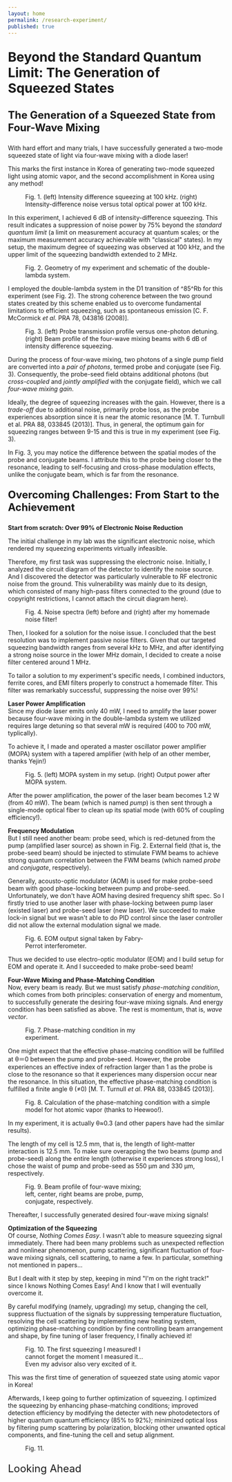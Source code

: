 ```yaml
---
layout: home
permalink: /research-experiment/
published: true
---
```


<p style="font-size: 30px;"><b>Beyond the Standard Quantum Limit: The Generation of Squeezed States</b></p>

<p style="font-size: 24px;"><b>The Generation of a Squeezed State from Four-Wave Mixing</b></p>

With hard effort and many trials, I have successfully generated a two-mode squeezed state of light via four-wave mixing with a diode laser!

This marks the first instance in Korea of generating two-mode squeezed light using atomic vapor, and the second accomplishment in Korea using any method!

<figure style="width: 90%" class="align-center">
  <img src="/assets/images/squeezing-1.png" alt="">
  <figcaption>Fig. 1. (left) Intensity difference squeezing at 100 kHz. (right) Intensity-difference noise versus total optical power at 100 kHz.</figcaption>
</figure>

In this experiment, I achieved 6 dB of intensity-difference squeezing. This result indicates a suppression of noise power by 75% beyond the _standard quantum limit_ (a limit on measurement accuracy at quantum scales; or the maximum measurement accuracy achievable with "classical" states). In my setup, the maximum degree of squeezing was observed at 100 kHz, and the upper limit of the squeezing bandwidth extended to 2 MHz.

<figure style="width: 90%" class="align-center">
  <img src="/assets/images/squeezing-2.png" alt="">
  <figcaption>Fig. 2. Geometry of my experiment and schematic of the double-lambda system.</figcaption>
</figure>

I employed the double-lambda system in the D1 transition of ^85^Rb for this experiment (see Fig. 2). The strong coherence between the two ground states created by this scheme enabled us to overcome fundamental limitations to efficient squeezing, such as spontaneous emission [C. F. McCormick _et al_. PRA 78, 043816 (2008)].

<figure style="width: 90%" class="align-center">
  <img src="/assets/images/squeezing-3.png" alt="">
  <figcaption>Fig. 3. (left) Probe transmission profile versus one-photon detuning. (right) Beam profile of the four-wave mixing beams with 6 dB of intensity difference squeezing.</figcaption>
</figure>

During the process of four-wave mixing, two photons of a single pump field are converted into a _pair of photons_, termed probe and conjugate (see Fig. 3). Consequently, the probe-seed field obtains additional photons (but _cross-coupled_ and _jointly amplified_ with the conjugate field), which we call _four-wave mixing gain_.

Ideally, the degree of squeezing increases with the gain. However, there is a _trade-off_ due to additional noise, primarily probe loss, as the probe experiences absorption since it is near the atomic resonance [M. T. Turnbull et al. PRA 88, 033845 (2013)]. Thus, in general, the optimum gain for squeezing ranges between 9-15 and this is true in my experiment (see Fig. 3).

In Fig. 3, you may notice the difference between the spatial modes of the probe and conjugate beams. I attribute this to the probe being closer to the resonance, leading to self-focusing and cross-phase modulation effects, unlike the conjugate beam, which is far from the resonance.

<p style="font-size: 24px;"><b>Overcoming Challenges: From Start to the Achievement</b></p>

<b>Start from scratch: Over 99% of Electronic Noise Reduction</b><br>

The initial challenge in my lab was the significant electronic noise, which rendered my squeezing experiments virtually infeasible.

Therefore, my first task was suppressing the electronic noise. Initially, I analyzed the circuit diagram of the detector to identify the noise source. And I discovered the detector was particularly vulnerable to RF electronic noise from the ground. This vulnerability was mainly due to its design, which consisted of many high-pass filters connected to the ground (due to copyright restrictions, I cannot attach the circuit diagram here).

<figure style="width: 90%" class="align-center">
  <img src="/assets/images/squeezing-5.png" alt="">
  <figcaption>Fig. 4. Noise spectra (left) before and (right) after my homemade noise filter!</figcaption>
</figure>

Then, I looked for a solution for the noise issue. I concluded that the best resolution was to implement passive noise filters. Given that our targeted squeezing bandwidth ranges from several kHz to MHz, and after identifying a strong noise source in the lower MHz domain, I decided to create a noise filter centered around 1 MHz. 

To tailor a solution to my experiment's specific needs, I combined inductors, ferrite cores, and EMI filters properly to construct a homemade filter. This filter was remarkably successful, suppressing the noise over 99%!

<b>Laser Power Amplification</b><br>
Since my diode laser emits only 40 mW, I need to amplify the laser power because four-wave mixing in the double-lambda system we utilized requires large detuning so that several mW is required (400 to 700 mW, typlically).

To achieve it, I made and operated a master oscillator power amplifier (MOPA) system with a tapered amplifier (with help of an other member, thanks Yejin!)

<figure style="width: 90%" class="align-center">
  <img src="/assets/images/squeezing-6.png" alt="">
  <figcaption>Fig. 5. (left) MOPA system in my setup. (right) Output power after MOPA system.</figcaption>
</figure>

After the power amplification, the power of the laser beam becomes 1.2 W (from 40 mW). The beam (which is named _pump_) is then sent through a single-mode optical fiber to clean up its spatial mode (with 60% of coupling efficiency!).

<b>Frequency Modulation</b><br>
But I still need another beam: probe seed, which is red-detuned from the pump (amplified laser source) as shown in Fig. 2. External field (that is, the probe-seed beam) should be injected to stimulate FWM beams to achieve strong quantum correlation between the FWM beams (which named _probe_ and _conjugate_, respectively).

Generally, acousto-optic modulator (AOM) is used for make probe-seed beam with good phase-locking between pump and probe-seed. Unfortunately, we don't have AOM having desired frequency shift spec. So I firstly tried to use another laser with phase-locking between pump laser (existed laser) and probe-seed laser (new laser). We succeeded to make lock-in signal but we wasn't able to do PID control since the laser controller did not allow the external modulation signal we made.

<figure style="width: 55%" class="align-center">
  <img src="/assets/images/squeezing-7.png" alt="">
  <figcaption>Fig. 6. EOM output signal taken by Fabry-Perrot interferometer.</figcaption>
</figure>

Thus we decided to use electro-optic modulator (EOM) and I build setup for EOM and operate it. And I succeeded to make probe-seed beam!

<b>Four-Wave Mixing and Phase-Matching Condition</b><br>
Now, every beam is ready. But we must satisfy _phase-matching condition_, which comes from both principles: conservation of energy and momentum, to successfully generate the desiring four-wave mixing signals. And energy condition has been satisfied as above. The rest is momentum, that is, _wave vector_.

<figure style="width: 55%" class="align-center">
  <img src="/assets/images/squeezing-8.png" alt="">
  <figcaption>Fig. 7. Phase-matching condition in my experiment.</figcaption>
</figure>

One might expect that the effective phase-matcing condition will be fulfilled at θ＝0 between the pump and probe-seed. However, the probe experiences an effective index of refraction larger than 1 as the probe is close to the resonance so that it experiences many dispersion occur near the resonance. In this situation, the effective phase-matching condition is fulfilled a finite angle θ (≠0) [M. T. Turnull _et al_. PRA 88, 033845 (2013)].

<figure style="width: 90%" class="align-center">
  <img src="/assets/images/squeezing-9.png" alt="">
  <figcaption>Fig. 8. Calculation of the phase-matching condition with a simple model for hot atomic vapor (thanks to Heewoo!).</figcaption>
</figure>

In my experiment, it is actually θ≈0.3 (and other papers have had the similar results).

The length of my cell is 12.5 mm, that is, the length of light-matter interaction is 12.5 mm. To make sure overapping the two beams (pump and probe-seed) along the entire length (otherwise it experiences strong loss), I chose the waist of pump and probe-seed as 550 μm and 330 μm, respectively.

<figure style="width: 55%" class="align-center">
  <img src="/assets/images/squeezing-10.png" alt="">
  <figcaption>Fig. 9. Beam profile of four-wave mixing; left, center, right beams are probe, pump, conjugate, respectively.</figcaption>
</figure>

Thereafter, I successfully generated desired four-wave mixing signals!

<b>Optimization of the Squeezing</b><br>
Of course, _Nothing Comes Easy_. I wasn't able to measure squeezing signal immediately. There had been many problems such as unexpected reflection and nonlinear phenomenon, pump scattering, significant fluctuation of four-wave mixing signals, cell scattering, to name a few. In particular, something not mentioned in papers...

But I dealt with it step by step, keeping in mind "I'm on the right track!" since I knows Nothing Comes Easy! And I know that I will eventually overcome it.

By careful modifying (namely, upgrading) my setup, changing the cell, suppress fluctuation of the signals by suppressing temperature fluctuation, resolving the cell scattering by implementing new heating system, optimizing phase-matching condition by fine controlling beam arrangement and shape, by fine tuning of laser frequency, I finally achieved it!

<figure style="width: 55%" class="align-center">
  <img src="/assets/images/squeezing-11.png" alt="">
  <figcaption>Fig. 10. The first squeezing I measured! I cannot forget the moment I measured it... Even my advisor also very excited of it.</figcaption>
</figure>

This was the first time of generation of squeezed state using atomic vapor in Korea!

Afterwards, I keep going to further optimization of squeezing. I optimized the squeezing by enhancing phase-matching conditions; improved detection efficiency by modifying the detecter with new photodetectors of higher quantum quantum efficiency (85% to 92%); minimized optical loss by filtering pump scattering by polarization, blocking other unwanted optical components, and fine-tuning the cell and setup alignment.

<figure style="width: 55%" class="align-center">
  <img src="/assets/images/squeezing-12.png" alt="">
  <figcaption>Fig. 11.</figcaption>
</figure>

<p style="font-size: 24px;">Looking Ahead</p>

